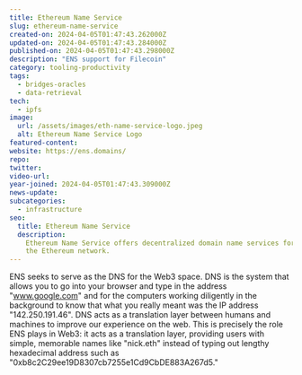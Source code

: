 ```yaml
---
title: Ethereum Name Service
slug: ethereum-name-service
created-on: 2024-04-05T01:47:43.262000Z
updated-on: 2024-04-05T01:47:43.284000Z
published-on: 2024-04-05T01:47:43.298000Z
description: "ENS support for Filecoin"
category: tooling-productivity
tags:
  - bridges-oracles
  - data-retrieval
tech:
  - ipfs
image:
  url: /assets/images/eth-name-service-logo.jpeg
  alt: Ethereum Name Service Logo
featured-content:
website: https://ens.domains/
repo:
twitter:
video-url:
year-joined: 2024-04-05T01:47:43.309000Z
news-update:
subcategories:
  - infrastructure
seo:
  title: Ethereum Name Service
  description:
    Ethereum Name Service offers decentralized domain name services for
    the Ethereum network.
---
```


ENS seeks to serve as the DNS for the Web3 space. DNS is the system that allows you to go into your browser and type in the address "www.google.com" and for the computers working diligently in the background to know that what you really meant was the IP address "142.250.191.46". DNS acts as a translation layer between humans and machines to improve our experience on the web. This is precisely the role ENS plays in Web3: it acts as a translation layer, providing users with simple, memorable names like "nick.eth" instead of typing out lengthy hexadecimal address such as "0xb8c2C29ee19D8307cb7255e1Cd9CbDE883A267d5."

